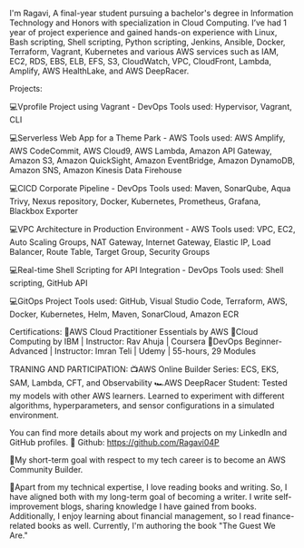 I'm Ragavi, A final-year student pursuing a bachelor's degree in Information Technology and Honors with specialization in Cloud Computing. 
I’ve had 1 year of project experience and gained hands-on experience with Linux, Bash scripting, Shell scripting, Python scripting, Jenkins, Ansible, Docker, Terraform, Vagrant, Kubernetes and various AWS services such as IAM, EC2, RDS, EBS, ELB, EFS, S3, CloudWatch, VPC, CloudFront, Lambda, Amplify, AWS HealthLake, and AWS DeepRacer.

Projects:

💻Vprofile Project using Vagrant - DevOps
Tools used: Hypervisor, Vagrant, CLI

💻Serverless Web App for a Theme Park - AWS
Tools used: AWS Amplify, AWS CodeCommit, AWS Cloud9, AWS Lambda, Amazon API Gateway, Amazon S3, Amazon QuickSight, Amazon EventBridge, Amazon DynamoDB, Amazon SNS, Amazon Kinesis Data Firehouse

💻CICD Corporate Pipeline - DevOps
Tools used: Maven, SonarQube, Aqua Trivy, Nexus repository, Docker, Kubernetes, Prometheus, Grafana, Blackbox Exporter

💻VPC Architecture in Production Environment - AWS
Tools used: VPC, EC2, Auto Scaling Groups, NAT Gateway, Internet Gateway, Elastic IP, Load Balancer, Route Table, Target Group, Security Groups

💻Real-time Shell Scripting for API Integration - DevOps
Tools used: Shell scripting, GitHub API

💻GitOps Project
Tools used: GitHub, Visual Studio Code, Terraform, AWS, Docker, Kubernetes, Helm, Maven, SonarCloud, Amazon ECR

Certifications:
🏅AWS Cloud Practitioner Essentials by AWS
🏅Cloud Computing by IBM       | Instructor: Rav Ahuja | Coursera
🏅DevOps Beginner-Advanced   | Instructor: Imran Teli | Udemy | 55-hours, 29 Modules

TRANING AND PARTICIPATION: 
📺AWS Online Builder Series:
ECS, EKS, SAM, Lambda, CFT, and Observability
🏎️AWS DeepRacer Student:
Tested my models with other AWS learners. Learned to experiment with different algorithms, hyperparameters, and sensor configurations in a simulated environment.

You can find more details about my work and projects on my LinkedIn and GitHub profiles.
🔗 Github: https://github.com/Ragavi04P

🎯My short-term goal with respect to my tech career is to become an AWS Community Builder.

📌Apart from my technical expertise, I love reading books and writing. So, I have aligned both with my long-term goal of becoming a writer. I write self-improvement blogs, sharing knowledge I have gained from books. Additionally, I enjoy learning about financial management, so I read finance-related books as well. Currently, I'm authoring the book "The Guest We Are."
